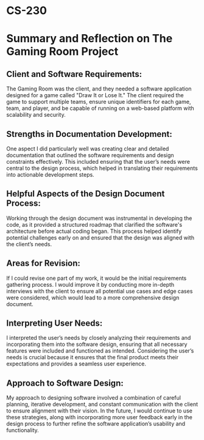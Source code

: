 # CS-230

# Summary and Reflection on The Gaming Room Project
## Client and Software Requirements:
The Gaming Room was the client, and they needed a software application designed for a game called "Draw It or Lose It." The client required the game to support multiple teams, ensure unique identifiers for each game, team, and player, and be capable of running on a web-based platform with scalability and security.

## Strengths in Documentation Development:
One aspect I did particularly well was creating clear and detailed documentation that outlined the software requirements and design constraints effectively. This included ensuring that the user’s needs were central to the design process, which helped in translating their requirements into actionable development steps.

## Helpful Aspects of the Design Document Process:
Working through the design document was instrumental in developing the code, as it provided a structured roadmap that clarified the software's architecture before actual coding began. This process helped identify potential challenges early on and ensured that the design was aligned with the client’s needs.

## Areas for Revision:
If I could revise one part of my work, it would be the initial requirements gathering process. I would improve it by conducting more in-depth interviews with the client to ensure all potential use cases and edge cases were considered, which would lead to a more comprehensive design document.

## Interpreting User Needs:
I interpreted the user’s needs by closely analyzing their requirements and incorporating them into the software design, ensuring that all necessary features were included and functioned as intended. Considering the user’s needs is crucial because it ensures that the final product meets their expectations and provides a seamless user experience.

## Approach to Software Design:
My approach to designing software involved a combination of careful planning, iterative development, and constant communication with the client to ensure alignment with their vision. In the future, I would continue to use these strategies, along with incorporating more user feedback early in the design process to further refine the software application’s usability and functionality.

